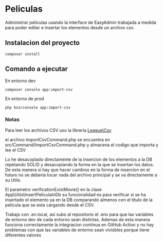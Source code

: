 # Peliculas

Administrar peliculas usando la interface de EasyAdmin trabajada a medida para poder editar e insertar los elementos desde un archivo csv.


## Instalacion del proyecto
```
composer install
```

## Comando a ejecutar
En entorno dev
```
composer console app:import-csv
```

En entorno de prod
```
php bin/console app:import-csv
```

### Notas

Para leer los archivos CSV uso la libreria [League\Csv](https://csv.thephpleague.com)

el archivo ImportCsvCommand.php se encuentra en src/Command/ImportCsvCommand.php y almacena el codigo que importa y lee el CSV

Lo he desacoplado directamente de la insercion de los elementos a la DB repetando SOLID y desacoplando la forma en la que se insertan los datos.
De esta manera si hay que hacer cambios en la forma de insercion en el futuro no se deberia tocar nada del archivo principal y se va directamente a su Utils.

El parametro verificationExistMovie() en la clase App\Utils\InsertPeliculaInDb su funcionalidad es para verificar si se ha insertado el elemento ya en la DB comparando almenos con el titulo de la pelicula que se esta cargando desde el CSV.

Trabajo con .en.local, asi subo al repositorio el .env para que las variables de entorno dev de cada entorno sean distintas. Ademas de esta manera funciona correctamente la integracion continua en GitHub Action y no hay problemas con que las variables de entorno sean vivisbles porque tiene diferentes valores